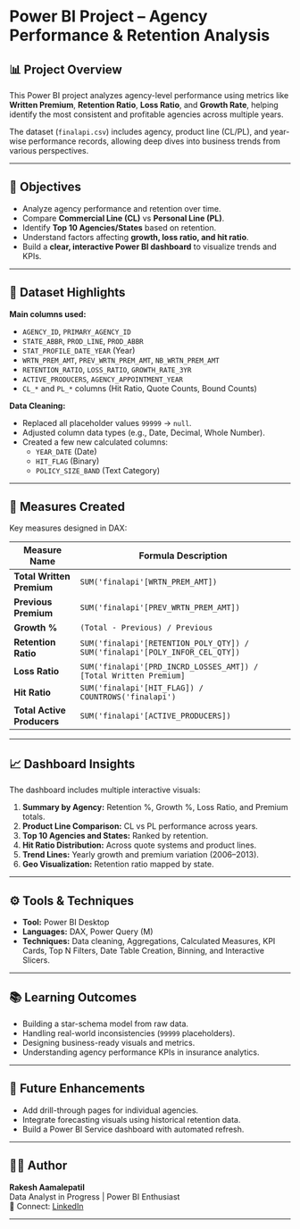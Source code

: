 # Power BI Project – Agency Performance & Retention Analysis

## 📊 Project Overview
This Power BI project analyzes agency-level performance using metrics like **Written Premium**, **Retention Ratio**, **Loss Ratio**, and **Growth Rate**, helping identify the most consistent and profitable agencies across multiple years.

The dataset (`finalapi.csv`) includes agency, product line (CL/PL), and year-wise performance records, allowing deep dives into business trends from various perspectives.

---

## 🎯 Objectives
- Analyze agency performance and retention over time.
- Compare **Commercial Line (CL)** vs **Personal Line (PL)**.
- Identify **Top 10 Agencies/States** based on retention.
- Understand factors affecting **growth, loss ratio, and hit ratio**.
- Build a **clear, interactive Power BI dashboard** to visualize trends and KPIs.

---

## 🧩 Dataset Highlights
**Main columns used:**
- `AGENCY_ID`, `PRIMARY_AGENCY_ID`
- `STATE_ABBR`, `PROD_LINE`, `PROD_ABBR`
- `STAT_PROFILE_DATE_YEAR` (Year)
- `WRTN_PREM_AMT`, `PREV_WRTN_PREM_AMT`, `NB_WRTN_PREM_AMT`
- `RETENTION_RATIO`, `LOSS_RATIO`, `GROWTH_RATE_3YR`
- `ACTIVE_PRODUCERS`, `AGENCY_APPOINTMENT_YEAR`
- `CL_*` and `PL_*` columns (Hit Ratio, Quote Counts, Bound Counts)

**Data Cleaning:**
- Replaced all placeholder values `99999` → `null`.
- Adjusted column data types (e.g., Date, Decimal, Whole Number).
- Created a few new calculated columns:
  - `YEAR_DATE` (Date)
  - `HIT_FLAG` (Binary)
  - `POLICY_SIZE_BAND` (Text Category)

---

## 🧮 Measures Created
Key measures designed in DAX:

| Measure Name | Formula Description |
|---------------|---------------------|
| **Total Written Premium** | `SUM('finalapi'[WRTN_PREM_AMT])` |
| **Previous Premium** | `SUM('finalapi'[PREV_WRTN_PREM_AMT])` |
| **Growth %** | `(Total - Previous) / Previous` |
| **Retention Ratio** | `SUM('finalapi'[RETENTION_POLY_QTY]) / SUM('finalapi'[POLY_INFOR_CEL_QTY])` |
| **Loss Ratio** | `SUM('finalapi'[PRD_INCRD_LOSSES_AMT]) / [Total Written Premium]` |
| **Hit Ratio** | `SUM('finalapi'[HIT_FLAG]) / COUNTROWS('finalapi')` |
| **Total Active Producers** | `SUM('finalapi'[ACTIVE_PRODUCERS])` |

---

## 📈 Dashboard Insights
The dashboard includes multiple interactive visuals:
1. **Summary by Agency:** Retention %, Growth %, Loss Ratio, and Premium totals.
2. **Product Line Comparison:** CL vs PL performance across years.
3. **Top 10 Agencies and States:** Ranked by retention.
4. **Hit Ratio Distribution:** Across quote systems and product lines.
5. **Trend Lines:** Yearly growth and premium variation (2006–2013).
6. **Geo Visualization:** Retention ratio mapped by state.

---

## ⚙️ Tools & Techniques
- **Tool:** Power BI Desktop  
- **Languages:** DAX, Power Query (M)  
- **Techniques:** Data cleaning, Aggregations, Calculated Measures, KPI Cards, Top N Filters, Date Table Creation, Binning, and Interactive Slicers.  

---

## 📚 Learning Outcomes
- Building a star-schema model from raw data.
- Handling real-world inconsistencies (`99999` placeholders).
- Designing business-ready visuals and metrics.
- Understanding agency performance KPIs in insurance analytics.

---

## 🧠 Future Enhancements
- Add drill-through pages for individual agencies.
- Integrate forecasting visuals using historical retention data.
- Build a Power BI Service dashboard with automated refresh.

---

## 👨‍💻 Author
**Rakesh Aamalepatil**  
Data Analyst in Progress | Power BI Enthusiast  
📧 Connect: [LinkedIn](https://www.linkedin.com/in/rakeshaamalepatil)

---
